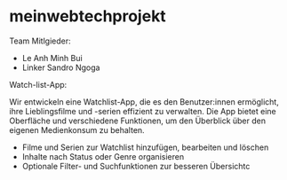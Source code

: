 # meinwebtechprojekt


Team Mitlgieder:

- Le Anh Minh Bui
- Linker Sandro Ngoga


Watch-list-App: 

Wir entwickeln eine Watchlist-App, die es den Benutzer:innen ermöglicht, ihre Lieblingsfilme und -serien effizient zu verwalten. 
Die App bietet eine Oberfläche und verschiedene Funktionen, um den Überblick über den eigenen Medienkonsum zu behalten.

- Filme und Serien zur Watchlist hinzufügen, bearbeiten und löschen
- Inhalte nach Status oder Genre organisieren
- Optionale Filter- und Suchfunktionen zur besseren Übersichtc